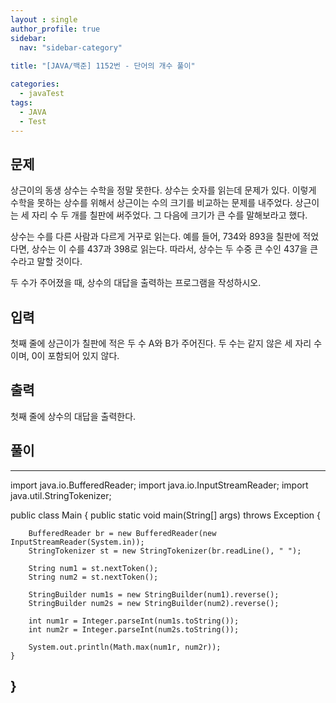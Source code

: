 ```yaml
---
layout : single
author_profile: true
sidebar: 
  nav: "sidebar-category"
  
title: "[JAVA/백준] 1152번 - 단어의 개수 풀이"

categories:
  - javaTest
tags:
  - JAVA
  - Test
---
```



## 문제

상근이의 동생 상수는 수학을 정말 못한다. 상수는 숫자를 읽는데 문제가 있다. 이렇게 수학을 못하는 상수를 위해서 상근이는 수의 크기를 비교하는 문제를 내주었다. 상근이는 세 자리 수 두 개를 칠판에 써주었다. 그 다음에 크기가 큰 수를 말해보라고 했다.

상수는 수를 다른 사람과 다르게 거꾸로 읽는다. 예를 들어, 734와 893을 칠판에 적었다면, 상수는 이 수를 437과 398로 읽는다. 따라서, 상수는 두 수중 큰 수인 437을 큰 수라고 말할 것이다.

두 수가 주어졌을 때, 상수의 대답을 출력하는 프로그램을 작성하시오.

## 입력

첫째 줄에 상근이가 칠판에 적은 두 수 A와 B가 주어진다. 두 수는 같지 않은 세 자리 수이며, 0이 포함되어 있지 않다.

## 출력

첫째 줄에 상수의 대답을 출력한다.

## 풀이
---
import java.io.BufferedReader;
import java.io.InputStreamReader;
import java.util.StringTokenizer;

public class Main {
	public static void main(String[] args) throws Exception {
			

		BufferedReader br = new BufferedReader(new InputStreamReader(System.in));
		StringTokenizer st = new StringTokenizer(br.readLine(), " ");
		
		String num1 = st.nextToken();
		String num2 = st.nextToken();
		
		StringBuilder num1s = new StringBuilder(num1).reverse();
		StringBuilder num2s = new StringBuilder(num2).reverse();
		
		int num1r = Integer.parseInt(num1s.toString());
		int num2r = Integer.parseInt(num2s.toString());
		
		System.out.println(Math.max(num1r, num2r));
	}
}
---

